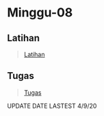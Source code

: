 # Minggu-08

## Latihan
>[Latihan](/minggu-08/latihan.md)
## Tugas
>[Tugas](/tugas.md)

UPDATE DATE LASTEST 4/9/20
